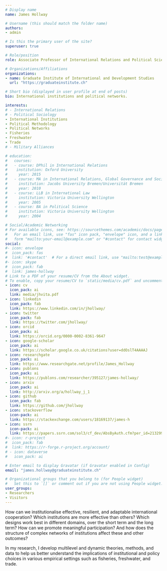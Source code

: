 ```yaml
---
# Display name
name: James Hollway

# Username (this should match the folder name)
authors:
- admin

# Is this the primary user of the site?
superuser: true

# Role/position
role: Associate Professor of International Relations and Political Science

# Organizations/Affiliations
organizations:
- name: Graduate Institute of International and Development Studies
  url: "https://graduateinstitute.ch"

# Short bio (displayed in user profile at end of posts)
bio: International institutions and political networks.

interests:
# - International Relations
# - Political Sociology
- International Institutions
- Political Methodology
- Political Networks
- Fisheries
- Freshwater
- Trade
# - Military Alliances

# education:
#   courses:
#   - course: DPhil in International Relations
#    institution: Oxford University
#     year: 2015
#   - course: MA in International Relations, Global Governance and Social Theory
#     institution: Jacobs University Bremen/Universität Bremen
#     year: 2010
#   - course: LLB in International Law
#     institution: Victoria University Wellington
#     year: 2005
#   - course: BA in Political Science
#     institution: Victoria University Wellington
#     year: 2004

# Social/Academic Networking
# For available icons, see: https://sourcethemes.com/academic/docs/page-builder/#icons
#   For an email link, use "fas" icon pack, "envelope" icon, and a link in the
#   form "mailto:your-email@example.com" or "#contact" for contact widget.
social:
#- icon: envelope
#  icon_pack: fas
#  link: '#contact'  # For a direct email link, use "mailto:test@example.org".
#- icon: skype
#  icon_pack: fab
#  link: james-hollway
# Link to a PDF of your resume/CV from the About widget.
# To enable, copy your resume/CV to `static/media/cv.pdf` and uncomment the lines below.
- icon: cv
  icon_pack: ai
  link: media/jhvita.pdf
- icon: linkedin
  icon_pack: fab
  link: https://www.linkedin.com/in/jhollway/
- icon: twitter
  icon_pack: fab
  link: https://twitter.com/jhollway/
- icon: orcid
  icon_pack: ai
  link: https://orcid.org/0000-0002-8361-9647
- icon: google-scholar
  icon_pack: ai
  link: https://scholar.google.co.uk/citations?user=ddOslT4AAAAJ
- icon: researchgate
  icon_pack: ai
  link: https://www.researchgate.net/profile/James_Hollway
- icon: publons
  icon_pack: ai
  link: https://publons.com/researcher/395127/james-hollway/
- icon: arxiv
  icon_pack: ai
  link: http://arxiv.org/a/hollway_j_1
- icon: github
  icon_pack: fab
  link: https://github.com/jhollway
- icon: stackoverflow
  icon-pack: ai
  link: https://stackexchange.com/users/18169137/james-h
- icon: ssrn
  icon-pack: ai
  link: https://papers.ssrn.com/sol3/cf_dev/AbsByAuth.cfm?per_id=2132999
#- icon: r-project
#  icon_pack: fab
#  link: https://r-forge.r-project.org/account/
# - icon: dataverse
#   icon_pack: ai

# Enter email to display Gravatar (if Gravatar enabled in Config)
email: "james.hollway@graduateinstitute.ch"

# Organizational groups that you belong to (for People widget)
#   Set this to `[]` or comment out if you are not using People widget.
user_groups:
- Researchers
- Visitors
---
```


How can we institutionalise effective, resilient, and adaptable international cooperation?
Which institutions are more effective than others?
Which designs work best in different domains, over the short term and the long term?
How can we promote meaningful participation?
And how does the structure of complex networks of institutions affect these and other outcomes?

In my research, I develop multilevel and dynamic theories, methods, and data 
to help us better understand the implications of institutional and policy choices
in various empirical settings such as fisheries, freshwater, and trade.

<!-- I am Principle Investigator of the PANARCHIC project 
 (Power and Networks and the Rate of Change in Institutional Complexes),
 a new 4-year  -->

<!-- At the Graduate Institute, I serve as co-director of the *Professional Skills Training* programme,
and am affiliated with the *Center for International Environmental Studies*, the *Center for Trade and Economic Integration*, and the *Global Governance Centre*. -->
